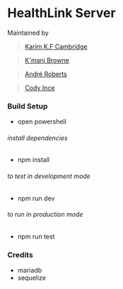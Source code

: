 # HealthLink Server

Maintained by

> [Karim K.F Cambridge](https://github.com/karimcambridge)

> [K'mani Browne](https://github.com/kmanibrowne)

> [André Roberts](https://github.com/thelastroberts)

> [Cody Ince](https://github.com/Cod-yBanks)


### Build Setup

* open powershell

###### install dependencies
* npm install

###### to test in development mode
* npm run dev

###### to run in production mode
* npm run test

### Credits

* mariadb
* sequelize